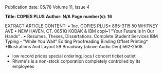 Publication date: 05/78
Volume 11, Issue 4

**Title: COPIES PLUS**
**Author: N/A**
**Page number(s): 16**

EXTRACT ARTICLE CONTENT:
• 1nc. 
COPIES PLUS* 
865-3115 
50 WHITNEY AVE • NEW HAVEN, CT. 0651Q 
KODAK & IBM 
copl•1 
"Your Future Is In Our Hands" 
..• Resumes, Theses, Dissertations. 
Complete Student Services 
IBM Typing - "While You Wait" 
Editing 
Proofreading 
Binding 
Offset Printing* 
*Illustrations And Layout 
59 Broadway 
(above Audio Den) 
562-2508 
* low record prices 
special ordering; 
loca I concert ticket outlet 
* Rhvme's is a non-stock corporation completely 
controlled by its employees